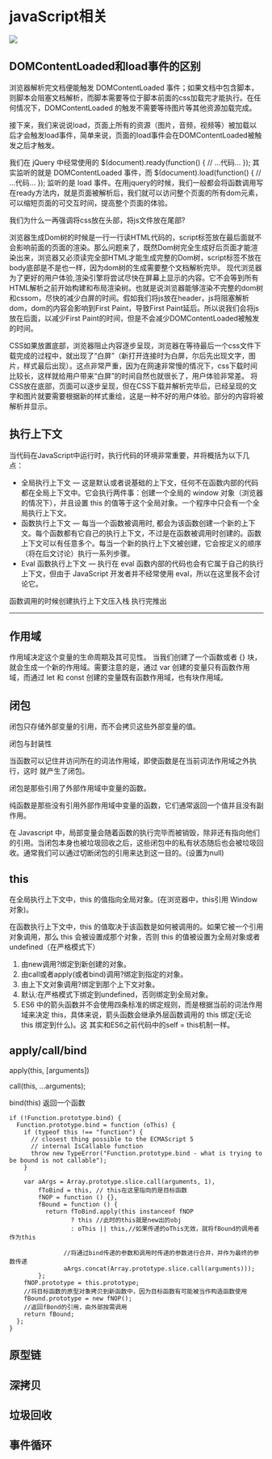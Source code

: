 # javaScript相关

![](https://mmbiz.qpic.cn/mmbiz_png/j3vcKBBdH47zMOrbgZmcJBjmGf14BjsRJk9DClHa3WicvyBQ4VUREAvAsovekGbLbPUYIwEw0ibzQ7mDQHldJARQ/640?wx_fmt=png&tp=webp&wxfrom=5&wx_lazy=1&wx_co=1)

## DOMContentLoaded和load事件的区别

浏览器解析完文档便能触发 DOMContentLoaded 事件；如果文档中包含脚本，则脚本会阻塞文档解析，而脚本需要等位于脚本前面的css加载完才能执行。在任何情况下，DOMContentLoaded 的触发不需要等待图片等其他资源加载完成。

接下来，我们来说说load，页面上所有的资源（图片，音频，视频等）被加载以后才会触发load事件，简单来说，页面的load事件会在DOMContentLoaded被触发之后才触发。

我们在 jQuery 中经常使用的 $(document).ready(function() { // ...代码... }); 其实监听的就是 DOMContentLoaded 事件，而 $(document).load(function() { // ...代码... }); 监听的是 load 事件。在用jquery的时候，我们一般都会将函数调用写在ready方法内，就是页面被解析后，我们就可以访问整个页面的所有dom元素，可以缩短页面的可交互时间，提高整个页面的体验。

我们为什么一再强调将css放在头部，将js文件放在尾部?

浏览器生成Dom树的时候是一行一行读HTML代码的，script标签放在最后面就不会影响前面的页面的渲染。那么问题来了，既然Dom树完全生成好后页面才能渲染出来，浏览器又必须读完全部HTML才能生成完整的Dom树，script标签不放在body底部是不是也一样，因为dom树的生成需要整个文档解析完毕。
现代浏览器为了更好的用户体验,渲染引擎将尝试尽快在屏幕上显示的内容。它不会等到所有HTML解析之前开始构建和布局渲染树。也就是说浏览器能够渲染不完整的dom树和cssom，尽快的减少白屏的时间。假如我们将js放在header，js将阻塞解析dom，dom的内容会影响到First Paint，导致First Paint延后。所以说我们会将js放在后面，以减少First Paint的时间，但是不会减少DOMContentLoaded被触发的时间。

CSS如果放置底部，浏览器阻止内容逐步呈现，浏览器在等待最后一个css文件下载完成的过程中，就出现了“白屏”（新打开连接时为白屏，尔后先出现文字，图片，样式最后出现）。这点非常严重，因为在网速非常慢的情况下，css下载时间比较长，这样就给用户带来“白屏”的时间自然也就很长了，用户体验非常差。 将CSS放在底部，页面可以逐步呈现，但在CSS下载并解析完毕后，已经呈现的文字和图片就要需要根据新的样式重绘，这是一种不好的用户体验。部分的内容将被解析并显示。


## 执行上下文

 当代码在JavaScript中运行时，执行代码的环境非常重要，并将概括为以下几点：
- 全局执行上下文 — 这是默认或者说基础的上下文，任何不在函数内部的代码都在全局上下文中。它会执行两件事：创建一个全局的 window 对象（浏览器的情况下），并且设置 this 的值等于这个全局对象。一个程序中只会有一个全局执行上下文。
- 函数执行上下文 — 每当一个函数被调用时, 都会为该函数创建一个新的上下文。每个函数都有它自己的执行上下文，不过是在函数被调用时创建的。函数上下文可以有任意多个。每当一个新的执行上下文被创建，它会按定义的顺序（将在后文讨论）执行一系列步骤。
- Eval 函数执行上下文 — 执行在 eval 函数内部的代码也会有它属于自己的执行上下文，但由于 JavaScript 开发者并不经常使用 eval，所以在这里我不会讨论它。
 
 
 函数调用的时候创建执行上下文压入栈  执行完推出


---

## 作用域

作用域决定这个变量的生命周期及其可见性。 当我们创建了一个函数或者 {} 块，就会生成一个新的作用域。需要注意的是，通过 var 创建的变量只有函数作用域，而通过 let 和 const 创建的变量既有函数作用域，也有块作用域。


## 闭包


闭包只存储外部变量的引用，而不会拷贝这些外部变量的值。

闭包与封装性

当函数可以记住并访问所在的词法作用域，即使函数是在当前词法作用域之外执行，这时 就产生了闭包。

闭包是那些引用了外部作用域中变量的函数。

纯函数是那些没有引用外部作用域中变量的函数，它们通常返回一个值并且没有副作用。

在 Javascript 中，局部变量会随着函数的执行完毕而被销毁，除非还有指向他们的引用。当闭包本身也被垃圾回收之后，这些闭包中的私有状态随后也会被垃圾回收。通常我们可以通过切断闭包的引用来达到这一目的。(设置为null)



## this

在全局执行上下文中，this 的值指向全局对象。(在浏览器中，this引用 Window 对象)。

在函数执行上下文中，this 的值取决于该函数是如何被调用的。如果它被一个引用对象调用，那么 this 会被设置成那个对象，否则 this 的值被设置为全局对象或者 undefined（在严格模式下）


1. 由new调用?绑定到新创建的对象。
2. 由call或者apply(或者bind)调用?绑定到指定的对象。
3. 由上下文对象调用?绑定到那个上下文对象。
4. 默认:在严格模式下绑定到undefined，否则绑定到全局对象。
5. ES6 中的箭头函数并不会使用四条标准的绑定规则，而是根据当前的词法作用域来决定 this，具体来说，箭头函数会继承外层函数调用的 this 绑定(无论 this 绑定到什么)。这 其实和ES6之前代码中的self = this机制一样。


## apply/call/bind

apply(this, [arguments])

call(this, ...arguments);


bind(this) 返回一个函数


```
if (!Function.prototype.bind) {
  Function.prototype.bind = function (oThis) {
    if (typeof this !== "function") {
      // closest thing possible to the ECMAScript 5
      // internal IsCallable function
      throw new TypeError("Function.prototype.bind - what is trying to be bound is not callable");
    }

    var aArgs = Array.prototype.slice.call(arguments, 1), 
        fToBind = this, // this在这里指向的是目标函数
        fNOP = function () {},
        fBound = function () {
          return fToBind.apply(this instanceof fNOP
                 ? this //此时的this就是new出的obj
                 : oThis || this,//如果传递的oThis无效，就将fBound的调用者作为this

               //将通过bind传递的参数和调用时传递的参数进行合并，并作为最终的参数传递
               aArgs.concat(Array.prototype.slice.call(arguments)));
        };
    fNOP.prototype = this.prototype;
    //将目标函数的原型对象拷贝到新函数中，因为目标函数有可能被当作构造函数使用
    fBound.prototype = new fNOP();
    //返回fBond的引用，由外部按需调用
    return fBound;
  };
}
```




## 原型链


## 深拷贝


## 垃圾回收


## 事件循环

